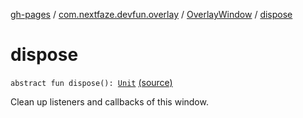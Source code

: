 [gh-pages](../../index.md) / [com.nextfaze.devfun.overlay](../index.md) / [OverlayWindow](index.md) / [dispose](./dispose.md)

# dispose

`abstract fun dispose(): `[`Unit`](https://kotlinlang.org/api/latest/jvm/stdlib/kotlin/-unit/index.html) [(source)](https://github.com/NextFaze/dev-fun/tree/master/devfun/src/main/java/com/nextfaze/devfun/overlay/OverlayWindow.kt#L138)

Clean up listeners and callbacks of this window.

